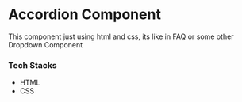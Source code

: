 <h1>Accordion Component</h1>
<p>This component just using html and css, its like in FAQ or some other Dropdown Component</p>
<h3>Tech Stacks</h3>
<ul>
<li>HTML</li>
<li>CSS</li>
</ul>
